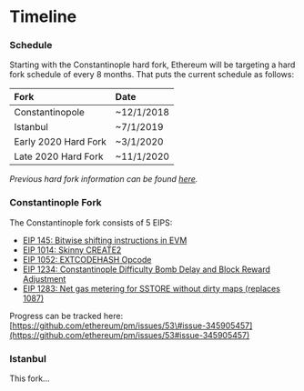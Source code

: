 # Timeline

### Schedule

Starting with the Constantinople hard fork, Ethereum will be targeting a hard fork schedule of every 8 months. That puts the current schedule as follows: 

| Fork | Date |
| :--- | :--- |
| Constantinopole | ~12/1/2018 |
| Istanbul | ~7/1/2019 |
| Early 2020 Hard Fork | ~3/1/2020 |
| Late 2020 Hard Fork | ~11/1/2020 |

_Previous hard fork information can be found_ [_here_](../../ethereum-101/history.md#hard-fork-history)_._

### Constantinople Fork

The Constantinople fork consists of 5 EIPS:

* [EIP 145: Bitwise shifting instructions in EVM](https://eips.ethereum.org/EIPS/eip-145)
* [EIP 1014: Skinny CREATE2](https://eips.ethereum.org/EIPS/eip-1014)
* [EIP 1052: EXTCODEHASH Opcode](https://eips.ethereum.org/EIPS/eip-1052)
* [EIP 1234: Constantinople Difficulty Bomb Delay and Block Reward Adjustment](https://eips.ethereum.org/EIPS/eip-1234)
* [EIP 1283: Net gas metering for SSTORE without dirty maps \(replaces 1087\)](https://eips.ethereum.org/EIPS/eip-1283)

Progress can be tracked here: [https://github.com/ethereum/pm/issues/53\#issue-345905457](https://github.com/ethereum/pm/issues/53#issue-345905457)

### Istanbul

This fork...


